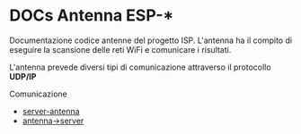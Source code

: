 # DOCs Antenna ESP-*
Documentazione codice antenne del progetto ISP.
L'antenna ha il compito di eseguire la scansione delle reti WiFi e comunicare i risultati. 

L'antenna prevede diversi tipi di comunicazione attraverso il protocollo **UDP/IP**

Comunicazione 
* [server-antenna](stoa.md)
* [antenna->server](atos.md)